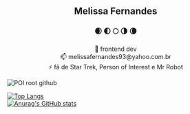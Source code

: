<div align="center">
  <h2>Melissa Fernandes</h2>
  <h3> 🌒 🌓 🌕 🌗 🌘 </h3>
  <p>
    🌱 frontend dev<br>
    📫 melissafernandes93@yahoo.com.br<br>
    ⚡ fã de Star Trek, Person of Interest e Mr Robot
    
  </p>
</div>

![POI root github](https://user-images.githubusercontent.com/87154023/129480290-782222fc-8ac0-45aa-be3a-78ef8b67f140.jpg)

[![Top Langs](https://github-readme-stats.vercel.app/api/top-langs/?username=mellunar&layout=compact)](https://github.com/anuraghazra/github-readme-stats) <br>
[![Anurag's GitHub stats](https://github-readme-stats.vercel.app/api?username=mellunar&theme=dracula)](https://github.com/anuraghazra/github-readme-stats)
